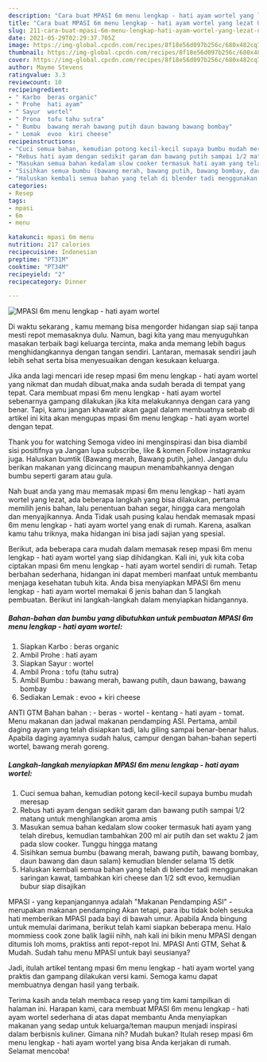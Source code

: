 ```yaml
---
description: "Cara buat MPASI 6m menu lengkap - hati ayam wortel yang lezat Untuk Jualan"
title: "Cara buat MPASI 6m menu lengkap - hati ayam wortel yang lezat Untuk Jualan"
slug: 211-cara-buat-mpasi-6m-menu-lengkap-hati-ayam-wortel-yang-lezat-untuk-jualan
date: 2021-05-29T02:29:37.705Z
image: https://img-global.cpcdn.com/recipes/8f18e56d097b256c/680x482cq70/mpasi-6m-menu-lengkap-hati-ayam-wortel-foto-resep-utama.jpg
thumbnail: https://img-global.cpcdn.com/recipes/8f18e56d097b256c/680x482cq70/mpasi-6m-menu-lengkap-hati-ayam-wortel-foto-resep-utama.jpg
cover: https://img-global.cpcdn.com/recipes/8f18e56d097b256c/680x482cq70/mpasi-6m-menu-lengkap-hati-ayam-wortel-foto-resep-utama.jpg
author: Mayme Stevens
ratingvalue: 3.3
reviewcount: 10
recipeingredient:
- " Karbo  beras organic"
- " Prohe  hati ayam"
- " Sayur  wortel"
- " Prona  tofu tahu sutra"
- " Bumbu  bawang merah bawang putih daun bawang bawang bombay"
- " Lemak  evoo  kiri cheese"
recipeinstructions:
- "Cuci semua bahan, kemudian potong kecil-kecil supaya bumbu mudah meresap"
- "Rebus hati ayam dengan sedikit garam dan bawang putih sampai 1/2 matang untuk menghilangkan aroma amis"
- "Masukan semua bahan kedalam slow cooker termasuk hati ayam yang telah direbus, kemudian tambahkan 200 ml air putih dan set waktu 2 jam pada slow cooker. Tunggu hingga matang"
- "Sisihkan semua bumbu (bawang merah, bawang putih, bawang bombay, daun bawang dan daun salam) kemudian blender selama 15 detik"
- "Haluskan kembali semua bahan yang telah di blender tadi menggunakan saringan kawat, tambahkan kiri cheese dan 1/2 sdt evoo, kemudian bubur siap disajikan"
categories:
- Resep
tags:
- mpasi
- 6m
- menu

katakunci: mpasi 6m menu 
nutrition: 217 calories
recipecuisine: Indonesian
preptime: "PT31M"
cooktime: "PT34M"
recipeyield: "2"
recipecategory: Dinner

---
```



![MPASI 6m menu lengkap - hati ayam wortel](https://img-global.cpcdn.com/recipes/8f18e56d097b256c/680x482cq70/mpasi-6m-menu-lengkap-hati-ayam-wortel-foto-resep-utama.jpg)

Di waktu  sekarang , kamu memang bisa mengorder hidangan siap saji tanpa mesti repot memasaknya dulu. Namun, bagi kita yang mau menyuguhkan masakan terbaik bagi keluarga tercinta, maka anda memang lebih bagus menghidangkannya dengan tangan sendiri. Lantaran, memasak sendiri jauh lebih sehat serta bisa menyesuaikan dengan kesukaan keluarga.

Jika anda lagi mencari ide resep mpasi 6m menu lengkap - hati ayam wortel yang nikmat dan mudah dibuat,maka anda sudah berada di tempat yang tepat. Cara membuat mpasi 6m menu lengkap - hati ayam wortel  sebenarnya gampang dilakukan jika kita melakukannya dengan cara yang benar. Tapi, kamu jangan khawatir akan gagal dalam membuatnya 
sebab di artikel ini kita akan mengupas mpasi 6m menu lengkap - hati ayam wortel dengan tepat.  

Thank you for watching Semoga video ini menginspirasi dan bisa diambil sisi positifnya ya Jangan lupa subscribe, like &amp; komen Follow instagramku juga. Haluskan bumtik (Bawang merah, Bawang putih, jahe). Jangan dulu berikan makanan yang dicincang maupun menambahkannya dengan bumbu seperti garam atau gula.

Nah buat anda yang mau memasak mpasi 6m menu lengkap - hati ayam wortel yang lezat, ada beberapa langkah yang bisa dilakukan, pertama memilih jenis bahan, lalu penentuan bahan segar, hingga cara mengolah dan menyajikannya. Anda Tidak usah pusing kalau hendak memasak mpasi 6m menu lengkap - hati ayam wortel yang enak di rumah. Karena, asalkan kamu  tahu triknya, maka hidangan ini bisa jadi sajian yang spesial.

Berikut, ada beberapa cara mudah dalam memasak resep mpasi 6m menu lengkap - hati ayam wortel yang siap dihidangkan. Kali ini, yuk kita coba ciptakan mpasi 6m menu lengkap - hati ayam wortel sendiri di rumah. Tetap berbahan sederhana, hidangan ini dapat memberi manfaat untuk membantu menjaga kesehatan tubuh kita. Anda bisa menyiapkan MPASI 6m menu lengkap - hati ayam wortel memakai 6 jenis bahan dan 5 langkah pembuatan. Berikut ini langkah-langkah dalam menyiapkan hidangannya.

<!--inarticleads1-->

##### Bahan-bahan dan bumbu yang dibutuhkan untuk pembuatan MPASI 6m menu lengkap - hati ayam wortel:

1. Siapkan  Karbo : beras organic
1. Ambil  Prohe : hati ayam
1. Siapkan  Sayur : wortel
1. Ambil  Prona : tofu (tahu sutra)
1. Ambil  Bumbu : bawang merah, bawang putih, daun bawang, bawang bombay
1. Sediakan  Lemak : evoo + kiri cheese


ANTI GTM Bahan bahan : - beras - wortel - kentang - hati ayam - tomat. Menu makanan dan jadwal makanan pendamping ASI. Pertama, ambil daging ayam yang telah disiapkan tadi, lalu giling sampai benar-benar halus. Apabila daging ayamnya sudah halus, campur dengan bahan-bahan seperti wortel, bawang merah goreng. 

<!--inarticleads2-->

##### Langkah-langkah menyiapkan MPASI 6m menu lengkap - hati ayam wortel:

1. Cuci semua bahan, kemudian potong kecil-kecil supaya bumbu mudah meresap
1. Rebus hati ayam dengan sedikit garam dan bawang putih sampai 1/2 matang untuk menghilangkan aroma amis
1. Masukan semua bahan kedalam slow cooker termasuk hati ayam yang telah direbus, kemudian tambahkan 200 ml air putih dan set waktu 2 jam pada slow cooker. Tunggu hingga matang
1. Sisihkan semua bumbu (bawang merah, bawang putih, bawang bombay, daun bawang dan daun salam) kemudian blender selama 15 detik
1. Haluskan kembali semua bahan yang telah di blender tadi menggunakan saringan kawat, tambahkan kiri cheese dan 1/2 sdt evoo, kemudian bubur siap disajikan


MPASI - yang kepanjangannya adalah &#34;Makanan Pendamping ASI&#34; - merupakan makanan pendamping Akan tetapi, para ibu tidak boleh sesuka hati memberikan MPASI pada bayi di bawah umur. Apabila Anda bingung untuk memulai darimana, berikut telah kami siapkan beberapa menu. Halo mommiess cook zone balik lagiii nihh, nah kali ini bikin menu MPASI dengan ditumis loh moms, praktiss anti repot-repot Ini. MPASI Anti GTM, Sehat &amp; Mudah. Sudah tahu menu MPASI untuk bayi seusianya? 

Jadi, itulah artikel tentang  mpasi 6m menu lengkap - hati ayam wortel  yang praktis dan gampang dilakukan versi kami. Semoga kamu dapat membuatnya dengan hasil yang terbaik. 

Terima kasih anda telah membaca resep yang tim kami tampilkan di halaman ini. Harapan kami, cara membuat  MPASI 6m menu lengkap - hati ayam wortel sederhana di atas dapat membantu Anda menyiapkan makanan yang sedap untuk keluarga/teman maupun menjadi inspirasi dalam berbisnis kuliner. Gimana nih? Mudah bukan? Itulah resep mpasi 6m menu lengkap - hati ayam wortel yang bisa Anda kerjakan di rumah. Selamat mencoba!

